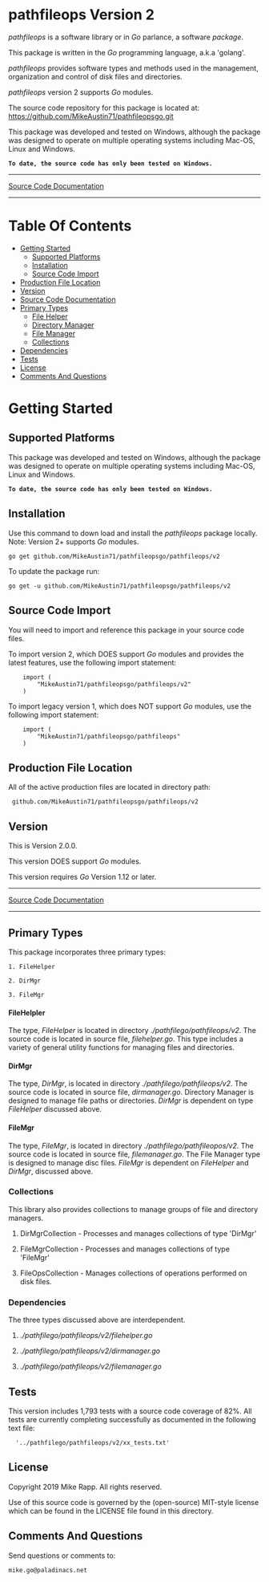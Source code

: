 # pathfileops Version 2

*pathfileops* is a software library or in *Go* parlance, a software *package*.

This package is written in the *Go* programming language, a.k.a 'golang'.
 
*pathfileops* provides software types and methods used in the management,
organization and control of disk files and directories.

*pathfileops* version 2 supports *Go* modules.

The source code repository for this package is located at:
  https://github.com/MikeAustin71/pathfileopsgo.git

This package was developed and tested on Windows, although the package
was designed to operate on multiple operating systems including 
Mac-OS, Linux and Windows.

__`To date, the source code has only been tested on Windows.`__

___    
[Source Code Documentation](https://godoc.org/github.com/MikeAustin71/pathfileopsgo/pathfileops/v2)    
___


# Table Of Contents
+ [Getting Started](#getting-started)
  - [Supported Platforms](#supported-platforms)
  - [Installation](#installation)
  - [Source Code Import](#source-code-import)
+ [Production File Location](#production-file-location)  
+ [Version](#version)
+ [Source Code Documentation](https://godoc.org/github.com/MikeAustin71/pathfileopsgo/pathfileops/v2)
+ [Primary Types](#primary-types)
  - [File Helper](#filehelpler)
  - [Directory Manager](#dirmgr)
  - [File Manager](#filemgr)
  - [Collections](#collections)
+ [Dependencies](#dependencies)
+ [Tests](#tests)
+ [License](#license)
+ [Comments And Questions](#comments-and-questions)

# Getting Started 

## Supported Platforms
This package was developed and tested on Windows, although the package
was designed to operate on multiple operating systems including 
Mac-OS, Linux and Windows.

__`To date, the source code has only been tested on Windows.`__

## Installation
Use this command to down load and install the *pathfileops* package
locally. Note: Version 2+ supports *Go* modules.

    go get github.com/MikeAustin71/pathfileopsgo/pathfileops/v2

To update the package run:
    
    go get -u github.com/MikeAustin71/pathfileopsgo/pathfileops/v2

## Source Code Import        
You will need to import and reference this package in your source code
files.

To import version 2, which DOES support *Go* modules and provides the 
latest features, use the following import statement:

        import (
            "MikeAustin71/pathfileopsgo/pathfileops/v2"
        )    


To import legacy version 1, which does NOT support *Go* modules, use the
following import statement:

        import (
            "MikeAustin71/pathfileopsgo/pathfileops"
        )    

## Production File Location
All of the active production files are located in directory path:

     github.com/MikeAustin71/pathfileopsgo/pathfileops/v2

## Version

This is Version 2.0.0.

This version DOES support *Go* modules.

This version requires *Go* Version 1.12 or later.

___    
[Source Code Documentation](https://godoc.org/github.com/MikeAustin71/pathfileopsgo/pathfileops/v2)    
___

## Primary Types
      
This package incorporates three primary types: 
    
    1. FileHelper
    
    2. DirMgr
    
    3. FileMgr

#### FileHelpler
The type, *FileHelper* is located in directory *./pathfilego/pathfileops/v2*.
The source code is located in source file, *filehelper.go*. This type includes
a variety of general utility functions for managing files and directories.

#### DirMgr
The type, *DirMgr*, is located in directory *./pathfilego/pathfileops/v2*.
The source code is located in source file, *dirmanager.go*. Directory Manager
is designed to manage file paths or directories. *DirMgr* is dependent on type
*FileHelper* discussed above.

#### FileMgr 
The type, *FileMgr*, is located in directory *./pathfilego/pathfileopos/v2*. 
The source code is located in source file, *filemanager.go*. The File Manager
type is designed to manage disc files. *FileMgr* is dependent on *FileHelper*
and *DirMgr*, discussed above.

### Collections
This library also provides collections to manage groups of file and directory
managers.

1. DirMgrCollection - Processes and manages collections of type 'DirMgr'

2. FileMgrCollection - Processes and manages collections of type 'FileMgr' 

3. FileOpsCollection - Manages collections of operations performed on disk
 files.
 
### Dependencies
The three types discussed above are interdependent.

1. *./pathfilego/pathfileops/v2/filehelper.go*

2. *./pathfilego/pathfileops/v2/dirmanager.go*

3. *./pathfilego/pathfileops/v2/filemanager.go*

## Tests
This version includes 1,793 tests with a source code coverage of 82%.
All tests are currently completing successfully as documented in the
following text file:

      '../pathfilego/pathfileops/v2/xx_tests.txt'


## License
Copyright 2019 Mike Rapp. All rights reserved.

Use of this source code is governed by the (open-source)
MIT-style license which can be found in the LICENSE file
found in this directory.

## Comments And Questions

Send questions or comments to:

    mike.go@paladinacs.net


 

 
